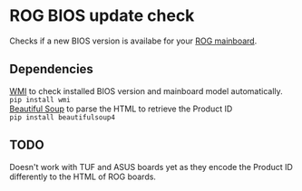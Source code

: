 # ROG BIOS update check
Checks if a new BIOS version is availabe for your [ROG mainboard](https://rog.asus.com/motherboards-group/).

## Dependencies
[WMI](https://pypi.org/project/WMI/) to check installed BIOS version and mainboard model automatically.  
`pip install wmi`  
[Beautiful Soup](https://pypi.org/project/beautifulsoup4/) to parse the HTML to retrieve the Product ID  
`pip install beautifulsoup4`  

## TODO
Doesn't work with TUF and ASUS boards yet as they encode the Product ID differently to the HTML of ROG boards.
